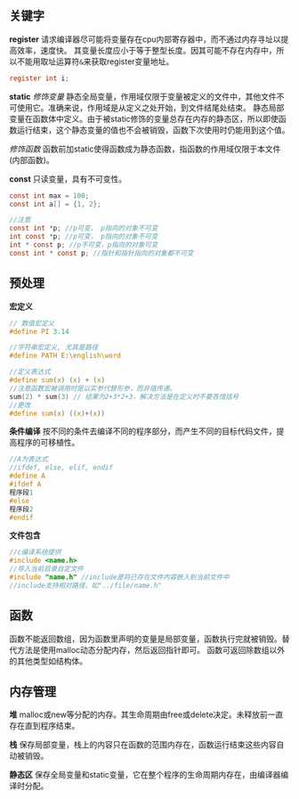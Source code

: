 ## 关键字
**register**
请求编译器尽可能将变量存在cpu内部寄存器中，而不通过内存寻址以提高效率，速度快。
其变量长度应小于等于整型长度。因其可能不存在内存中，所以不能用取址运算符`&`来获取register变量地址。
```c
register int i;
```

**static**
*修饰变量*
静态全局变量，作用域仅限于变量被定义的文件中，其他文件不可使用它。准确来说，作用域是从定义之处开始，到文件结尾处结束。
静态局部变量在函数体中定义。由于被static修饰的变量总存在内存的静态区，所以即使函数运行结束，这个静态变量的值也不会被销毁，函数下次使用时仍能用到这个值。

*修饰函数*
函数前加static使得函数成为静态函数，指函数的作用域仅限于本文件(内部函数)。

**const**
只读变量，具有不可变性。
```c
const int max = 100;
const int a[] = {1, 2};

//注意
const int *p; //p可变， p指向的对象不可变
int const *p; //p可变， p指向的对象不可变
int * const p; //p不可变，p指向的对象可变
const int * const p; //指针和指针指向的对象都不可变
```

## 预处理
**宏定义**

```c
// 数值宏定义
#define PI 3.14

//字符串宏定义, 尤其是路径
#define PATH E:\english\word

//定义表达式
#define sum(x) (x) + (x)
//注意函数宏被调用时是以实参代替形参，而非值传递。
sum(2) * sum(3) // 结果为2+3*2+3，解决方法是在定义时不要吝惜括号
//更改
#define sum(x) ((x)+(x))
```

**条件编译**
按不同的条件去编译不同的程序部分，而产生不同的目标代码文件，提高程序的可移植性。
```c
//A为表达式
//ifdef, else, elif, endif
#define A
#ifdef A
程序段1
#else
程序段2
#endif
```

**文件包含**

```c
//c编译系统提供
#include <name.h>
//导入当前目录自定文件
#include "name.h" //include是将已存在文件内容嵌入到当前文件中
//include支持相对路径，如"../file/name.h"
```

## 函数
函数不能返回数组，因为函数里声明的变量是局部变量，函数执行完就被销毁。替代方法是使用malloc动态分配内存，然后返回指针即可。
函数可返回除数组以外的其他类型如结构体。

## 内存管理

**堆**
malloc或new等分配的内存。其生命周期由free或delete决定。未释放前一直存在直到程序结束。

**栈**
保存局部变量，栈上的内容只在函数的范围内存在，函数运行结束这些内容自动被销毁。

**静态区**
保存全局变量和static变量，它在整个程序的生命周期内存在，由编译器编译时分配。



